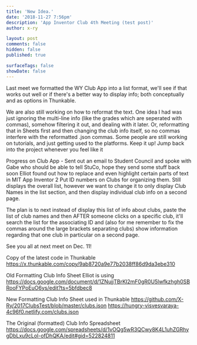 ```yaml
---
title: 'New Idea.'
date: '2018-11-27 7:56pm'
description: 'App Inventor Club 4th Meeting (test post)'
author: x-ry	

layout: post
comments: false
hidden: false
published: true

surfaceTags: false
showDate: false
---
```

Last meet we formatted the WY Club App into a list format, we'll see if that works out well or if there's a better way to display info; both conceptually and as options in Thunkable. 

We are also still working on how to reformat the text. One idea I had was just ignoring the multi-line info (like the grades which are seperated with commas), somehow filtering it out, and dealing with it later. Or, reformatting that in Sheets first and then changing the club info itself, so no commas interfere with the reformatted .json commas.
Some people are still working on tutorials, and just getting used to the platforms. Keep it up! Jump back into the project whenever you feel like it


Progress on Club App - 
Sent out an email to Student Council and spoke with Gabe who should be able to tell StuCo,  hope they send some stuff back soon
Elliot found out how to replace and even highlight certain parts of text in MIT App Inventor 2
Put ID numbers on Clubs for organizing them. Still displays the overall list, however we want to change it to only display Club Names in the list section, and then display individual club info on a second page.

The plan is to next instead of display this list of info about clubs,  paste the list of club names and then AFTER someone clicks on a specific club, it'll search the list for the associating ID and (also for me remember to fix the commas around the large brackets separating clubs) show information regarding that one club in particular on a second page.

See you all at next meet on Dec. 11!

Copy of the latest code in Thunkable
https://x.thunkable.com/copy/9ab8720a9e77b2038ff86d9da3ebe310

Old Formatting Club Info Sheet Elliot is using
https://docs.google.com/document/d/1ZNujjTBrKI2mF0gR0U5lwfkzhgh0SBRooFYPoEuO6ys/edit?ts=5bfdbec8

New Formatting Club Info Sheet used in Thunkable
https://github.com/X-Ry/2017ClubsTest/blob/master/clubs.json
https://hungry-visvesvaraya-4c96f0.netlify.com/clubs.json

The Original (formatted) Club Info Spreadsheet
https://docs.google.com/spreadsheets/d/1vOQg5wR3QCwy8K4L1uhZGRhygDbLxu9cLol-ofDhQKA/edit#gid=522824811
